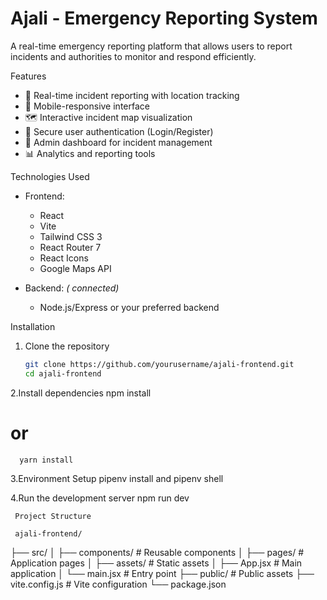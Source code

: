 # Ajali - Emergency Reporting System


A real-time emergency reporting platform that allows users to report incidents and authorities to monitor and respond efficiently.

Features

- 🚨 Real-time incident reporting with location tracking
- 📱 Mobile-responsive interface
- 🗺️ Interactive incident map visualization
- 🔐 Secure user authentication (Login/Register)
- 👮 Admin dashboard for incident management
- 📊 Analytics and reporting tools

Technologies Used

- Frontend: 
  - React 
  - Vite 
  - Tailwind CSS 3
  - React Router 7
  - React Icons
  - Google Maps API

- Backend: *( connected)*
  - Node.js/Express or your preferred backend
  

 Installation

1. Clone the repository
   ```bash
   git clone https://github.com/yourusername/ajali-frontend.git
   cd ajali-frontend

  2.Install dependencies
      npm install
# or
      yarn install

  3.Environment Setup
  pipenv install and pipenv shell

  4.Run the development server
      npm run dev

     Project Structure 

     ajali-frontend/
├── src/
│   ├── components/       # Reusable components
│   ├── pages/            # Application pages
│   ├── assets/           # Static assets
│   ├── App.jsx           # Main application
│   └── main.jsx          # Entry point
├── public/               # Public assets
├── vite.config.js        # Vite configuration
└── package.json